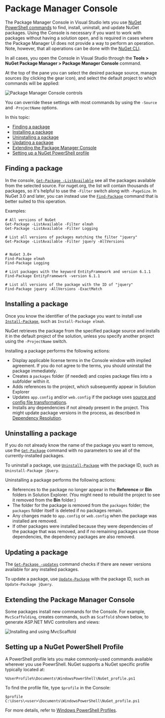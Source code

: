 # Package Manager Console

The Package Manager Console in Visual Studio lets you use [NuGet PowerShell commands](/ndocs/tools/powershell-reference) to find, install, uninstall, and update NuGet packages. Using the Console is necessary if you want to work with packages without having a solution open, and is required in cases where the Package Manager UI does not provide a way to perform an operation. Note, however, that all operations can be done with the [NuGet CLI](/ndocs/tools/nuget.exe-cli-reference). 

In all cases, you open the Console in Visual Studio through the **Tools > NuGet Package Manager > Package Manager Console** command.

At the top of the pane you can select the desired package source, manage sources (by clicking the gear icon), and select the default project to which commands will be applied:

![Package Manager Console controls](/images/docs/PackageManagerConsoleControls.png) 

You can override these settings with most commands by using the `-Source` and `-ProjectName` options.

In this topic:

- [Finding a package](#finding-a-package)
- [Installing a package](#installing-a-package)
- [Uninstalling a package](#uninstalling-a-package)
- [Updating a package](#updating-a-package)
- [Extending the Package Manager Console](#extending-the-package-manager-console)  
- [Setting up a NuGet PowerShell profile](#setting-up-a-nuget-powershell-profile)


## Finding a package

In the console, [`Get-Package -ListAvailable`](/ndocs/tools/powershell-reference#get-package) see all the packages available from the selected source. For nuget.org, the list will contain thousands of packages, so it's helpful to use the `-Filter` switch along with `-PageSize`. In NuGet 3.0 and later, you can instead use the [`Find-Package`](/ndocs/tools/powershell-reference#find-package) command that is better suited to this operation.  

Examples:

	# All versions of NuGet	
	Get-Package -ListAvailable -Filter elmah
	Get-Package -ListAvailable -Filter Logging 

	# List all versions of packages matching the filter "jquery"
	Get-Package -ListAvailable -Filter jquery -AllVersions


	# NuGet 3.0+
	Find-Package elmah
	Find-Package Logging

	# List packages with the keyword EntityFramework and version 6.1.1
    Find-Package EntityFramework -version 6.1.1

	# List all versions of the package with the ID of "jquery"
	Find-Package jquery -AllVersions -ExactMatch


## Installing a package

Once you know the identifier of the package you want to install use [`Install-Package`](/ndocs/tools/powershell-reference#install-package), such as `Install-Package elmah`.

NuGet retrieves the package from the specified package source and installs it in the default project of the solution, unless you specify another project using the `-ProjectName` switch. 

Installing a package performs the following actions:

- Display applicable license terms in the Console window with implied agreement. If you do not agree to the terms, you should uninstall the package immediately.
- Creates a `packages` folder (if needed) and copies package files into a subfolder within it.
- Adds references to the project, which subsequently appear in Solution Explorer
- Updates `app.config` and/or `web.config` if the package uses [source and config file transformations](/ndocs/create-packages/source-and-config-file-transformations).
- Installs any dependencies if not already present in the project. This might update package versions in the process, as described in [Dependency Resolution](/ndocs/consume-packages/dependency-resolution).  


## Uninstalling a package 

If you do not already know the name of the package you want to remove, use the [`Get-Package`](/ndocs/tools/powershell-reference#get-package) command with no parameters to see all of the currently-installed packages.

To uninstall a package, use [`Uninstall-Package`](/ndocs/tools/powershell-reference#uninstall-package) with the package ID, such as `Uninstall-Package jQuery`.

Uninstalling a package performs the following actions:

- References to the package no longer appear in the **Reference** or **Bin** folders in Solution Explorer. (You might need to rebuild the project to see it removed from the **Bin** folder.)
- The folder for the package is removed from the `packages` folder; the `packages` folder itself is deleted if no packages remain.
- Any changes made to `app.config` or `web.config` when the package was installed are removed.
- If other packages were installed because they were dependencies of the package that was removed, and if no remaining packages use those dependencies, the dependency packages are also removed.


## Updating a package 

The [`Get-Package -updates`](/ndocs/tools/powershell-reference#get-package) command checks if there are newer versions available for any installed packages.

To update a package, use [`Update-Package`](/ndocs/tools/powershell-reference#update-package) with the package ID, such as `Update-Package jQuery`.


## Extending the Package Manager Console

Some packages install new commands for the Console. For example, `MvcScaffolding`, creates commands, such as `Scaffold` shown below, to generate ASP.NET MVC controllers and views:

![Installing and using MvcScaffold](/images/consume/package-manager-console-install-mvcscaffold.png)


## Setting up a NuGet PowerShell Profile

A PowerShell profile lets you make commonly-used commands available wherever you use PoewrShell. NuGet supports a NuGet specific profile typically located at:

    %UserProfile%\Documents\WindowsPowerShell\NuGet_profile.ps1

To find the profile file, type `$profile` in the Console: 

    $profile
    C:\Users\<user>\Documents\WindowsPowerShell\NuGet_profile.ps1

For more details, refer to [Windows PowerShell Profiles](https://technet.microsoft.com/library/bb613488.aspx).
